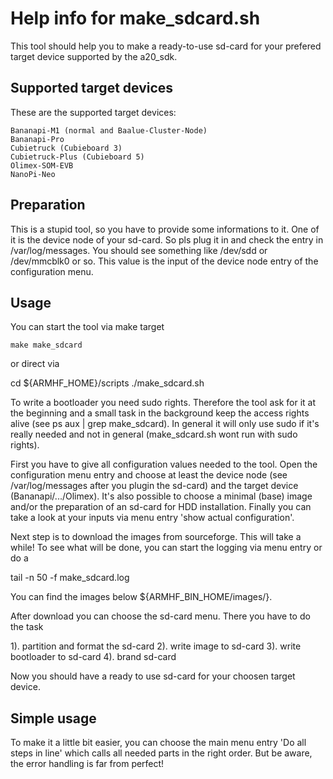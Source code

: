 Help info for make_sdcard.sh
============================

This tool should help you to make a ready-to-use sd-card for your prefered target device supported
by the a20_sdk.


Supported target devices
------------------------

These are the supported target devices:

	Bananapi-M1 (normal and Baalue-Cluster-Node)
	Bananapi-Pro
	Cubietruck (Cubieboard 3)
	Cubietruck-Plus (Cubieboard 5)
	Olimex-SOM-EVB
	NanoPi-Neo


Preparation
-----------

This is a stupid tool, so you have to provide some informations to it. One of it is the device
node of your sd-card. So pls plug it in and check the entry in /var/log/messages. You should see
something like /dev/sdd or /dev/mmcblk0 or so. This value is the input of the device node entry
of the configuration menu.


Usage
-----

You can start the tool via make target

    make make_sdcard

or direct via

   cd ${ARMHF_HOME}/scripts
   ./make_sdcard.sh

To write a bootloader you need sudo rights. Therefore the tool ask for it at the beginning and a
small task in the background keep the access rights alive (see ps aux | grep make_sdcard). In
general it will only use sudo if it's really needed and not in general (make_sdcard.sh wont run
with sudo rights).

First you have to give all configuration values needed to the tool. Open the configuration menu
entry and choose at least the device node (see /var/log/messages after you plugin the sd-card)
and the target device (Bananapi/.../Olimex). It's also possible to choose a minimal (base) image
and/or the preparation of an sd-card for HDD installation. Finally you can take a look at your
inputs via menu entry 'show actual configuration'.

Next step is to download the images from sourceforge. This will take a while! To see what will
be done, you can start the logging via menu entry or do a

   tail -n 50 -f make_sdcard.log

You can find the images below ${ARMHF_BIN_HOME/images/}.

After download you can choose the sd-card menu. There you have to do the task

   1). partition and format the sd-card
   2). write image to sd-card
   3). write bootloader to sd-card
   4). brand sd-card

Now you should have a ready to use sd-card for your choosen target device.


Simple usage
------------

To make it a little bit easier, you can choose the main menu entry 'Do all steps in line' which
calls all needed parts in the right order. But be aware, the error handling is far from perfect!



